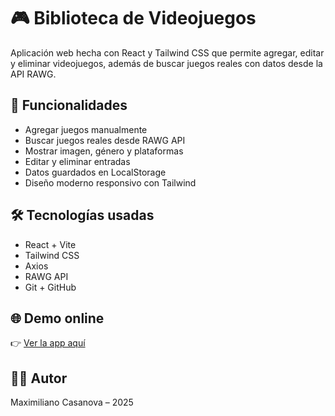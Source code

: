 # 🎮 Biblioteca de Videojuegos

Aplicación web hecha con React y Tailwind CSS que permite agregar, editar y eliminar videojuegos, además de buscar juegos reales con datos desde la API RAWG.

## 🚀 Funcionalidades
- Agregar juegos manualmente
- Buscar juegos reales desde RAWG API
- Mostrar imagen, género y plataformas
- Editar y eliminar entradas
- Datos guardados en LocalStorage
- Diseño moderno responsivo con Tailwind

## 🛠 Tecnologías usadas
- React + Vite
- Tailwind CSS
- Axios
- RAWG API
- Git + GitHub

## 🌐 Demo online
👉 [Ver la app aquí]()

## 🧑‍💻 Autor
Maximiliano Casanova – 2025

